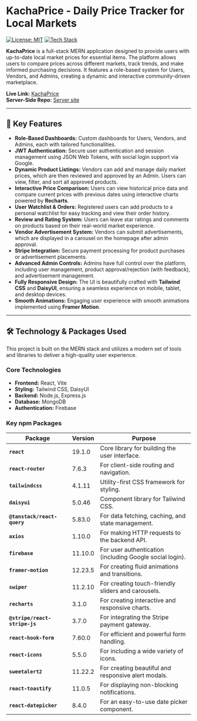 # KachaPrice - Daily Price Tracker for Local Markets

[![License: MIT](https://img.shields.io/badge/License-MIT-yellow.svg)](https://opensource.org/licenses/MIT)
[![Tech Stack](https://img.shields.io/badge/MERN-Stack-blue?logo=mongodb&logoColor=white)](https://www.mongodb.com/)

**KachaPrice** is a full-stack MERN application designed to provide users with up-to-date local market prices for essential items. The platform allows users to compare prices across different markets, track trends, and make informed purchasing decisions. It features a role-based system for Users, Vendors, and Admins, creating a dynamic and interactive community-driven marketplace.

**Live Link:** [KachaPrice](https://kachaprice.netlify.app/)  
**Server-Side Repo:** [Server site](https://github.com/Programming-Hero-Web-Course4/b11a12-server-side-K-emon22.git)

---

## 🚀 Key Features

- **Role-Based Dashboards:** Custom dashboards for Users, Vendors, and Admins, each with tailored functionalities.
- **JWT Authentication:** Secure user authentication and session management using JSON Web Tokens, with social login support via Google.
- **Dynamic Product Listings:** Vendors can add and manage daily market prices, which are then reviewed and approved by an Admin. Users can view, filter, and sort all approved products.
- **Interactive Price Comparison:** Users can view historical price data and compare current prices with previous dates using interactive charts powered by **Recharts**.
- **User Watchlist & Orders:** Registered users can add products to a personal watchlist for easy tracking and view their order history.
- **Review and Rating System:** Users can leave star ratings and comments on products based on their real-world market experience.
- **Vendor Advertisement System:** Vendors can submit advertisements, which are displayed in a carousel on the homepage after admin approval.
- **Stripe Integration:** Secure payment processing for product purchases or advertisement placements.
- **Advanced Admin Controls:** Admins have full control over the platform, including user management, product approval/rejection (with feedback), and advertisement management.
- **Fully Responsive Design:** The UI is beautifully crafted with **Tailwind CSS** and **DaisyUI**, ensuring a seamless experience on mobile, tablet, and desktop devices.
- **Smooth Animations:** Engaging user experience with smooth animations implemented using **Framer Motion**.

---

## 🛠️ Technology & Packages Used

This project is built on the MERN stack and utilizes a modern set of tools and libraries to deliver a high-quality user experience.

### Core Technologies

- **Frontend:** React, Vite
- **Styling:** Tailwind CSS, DaisyUI
- **Backend:** Node.js, Express.js
- **Database:** MongoDB
- **Authentication:** Firebase

### Key npm Packages

| Package                  | Version | Purpose                                              |
| ------------------------ | ------- | ---------------------------------------------------- |
| **`react`** | 19.1.0  | Core library for building the user interface.        |
| **`react-router`** | 7.6.3   | For client-side routing and navigation.              |
| **`tailwindcss`** | 4.1.11  | Utility-first CSS framework for styling.             |
| **`daisyui`** | 5.0.46  | Component library for Tailwind CSS.                  |
| **`@tanstack/react-query`** | 5.83.0  | For data fetching, caching, and state management.    |
| **`axios`** | 1.10.0  | For making HTTP requests to the backend API.         |
| **`firebase`** | 11.10.0 | For user authentication (including Google social login). |
| **`framer-motion`** | 12.23.5 | For creating fluid animations and transitions.       |
| **`swiper`** | 11.2.10 | For creating touch-friendly sliders and carousels.   |
| **`recharts`** | 3.1.0   | For creating interactive and responsive charts.      |
| **`@stripe/react-stripe-js`** | 3.7.0   | For integrating the Stripe payment gateway.      |
| **`react-hook-form`** | 7.60.0  | For efficient and powerful form handling.            |
| **`react-icons`** | 5.5.0   | For including a wide variety of icons.               |
| **`sweetalert2`** | 11.22.2 | For creating beautiful and responsive alert modals.  |
| **`react-toastify`** | 11.0.5  | For displaying non-blocking notifications.           |
| **`react-datepicker`** | 8.4.0   | For an easy-to-use date picker component.            |